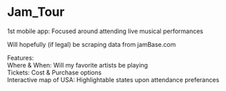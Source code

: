 # Jam_Tour
1st mobile app: Focused around attending live musical performances  
  
Will hopefully (if legal) be scraping data from jamBase.com  

Features:  
Where & When: Will my favorite artists be playing  
Tickets: Cost & Purchase options   
Interactive map of USA:  Highlightable states upon attendance preferances  


